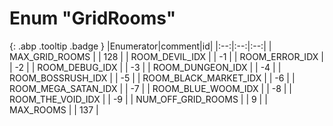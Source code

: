 # Enum "GridRooms"
[ ](#){: .abp .tooltip .badge }
|Enumerator|comment|id|
|:--:|:--:|:--:|
| MAX_GRID_ROOMS |  | 128 |
| ROOM_DEVIL_IDX |  | -1 |
| ROOM_ERROR_IDX |  | -2 |
| ROOM_DEBUG_IDX |  | -3 |
| ROOM_DUNGEON_IDX |  | -4 |
| ROOM_BOSSRUSH_IDX |  | -5 |
| ROOM_BLACK_MARKET_IDX |  | -6 |
| ROOM_MEGA_SATAN_IDX |  | -7 |
| ROOM_BLUE_WOOM_IDX |  | -8 |
| ROOM_THE_VOID_IDX |  | -9 |
| NUM_OFF_GRID_ROOMS |  | 9 |
| MAX_ROOMS |  | 137 |